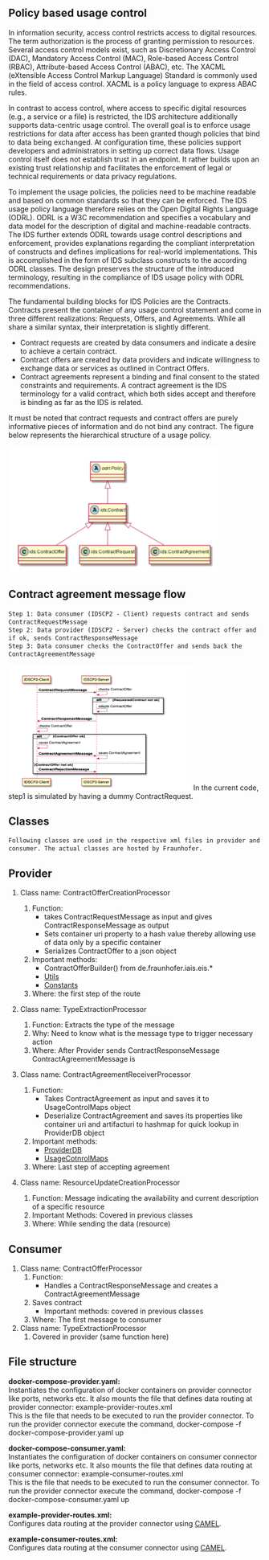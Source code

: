 ## Policy based usage control
In information security, access control restricts access to digital resources. The term authorization is the process of granting permission to resources. Several access control models exist, such as Discretionary Access Control (DAC), Mandatory Access Control (MAC), Role-based Access Control (RBAC), Attribute-based Access Control (ABAC), etc. The XACML (eXtensible Access Control Markup Language) Standard is commonly used in the field of access control. XACML is a policy language to express ABAC rules. 

In contrast to access control, where access to specific digital resources (e.g., a service or a file) is restricted, the IDS architecture additionally supports data-centric usage control. The overall goal is to enforce usage restrictions for data after access has been granted though policies that bind to data being exchanged. At configuration time, these policies support developers and administrators in setting up correct data flows. Usage control itself does not establish trust in an endpoint. It rather builds upon an existing trust relationship and facilitates the enforcement of legal or technical requirements or data privacy regulations. 

To implement the usage policies, the policies need to be machine readable and based on common standards so that they can be enforced. The IDS usage policy language therefore relies on the Open Digital Rights Language (ODRL). ODRL is a W3C recommendation and specifies a vocabulary and data model for the description of digital and machine-readable contracts. The IDS further extends ODRL towards usage control descriptions and enforcement, provides explanations regarding the compliant interpretation of constructs and defines implications for real-world implementations. This is accomplished in the form of IDS subclass constructs to the according ODRL classes. The design preserves the structure of the introduced terminology, resulting in the compliance of IDS usage policy with ODRL recommendations. 

The fundamental building blocks for IDS Policies are the Contracts. Contracts present the container of any usage control statement and come in three different realizations: Requests, Offers, and Agreements. While all share a similar syntax, their interpretation is slightly different. 
 - Contract requests are created by data consumers and indicate a desire to achieve a certain contract. 
 - Contract offers are created by data providers and indicate willingness to exchange data or services as outlined in Contract Offers. 
 - Contract agreements represent a binding and final consent to the stated constraints and requirements. A contract agreement is the IDS terminology for a valid contract, which both sides accept and therefore is binding as far as the IDS is related.

It must be noted that contract requests and contract offers are purely informative pieces of information and do not bind any contract. The figure below represents the hierarchical structure of a usage policy.

<img src="uc_1.png"  height="250">

## Contract agreement message flow
    Step 1: Data consumer (IDSCP2 - Client) requests contract and sends ContractRequestMessage
    Step 2: Data provider (IDSCP2 - Server) checks the contract offer and if ok, sends ContractResponseMessage
    Step 3: Data consumer checks the ContractOffer and sends back the ContractAgreementMessage

<img src="uc_2.png"  height="250">
In the current code, step1 is simulated by having a dummy ContractRequest.

## Classes
    Following classes are used in the respective xml files in provider and consumer. The actual classes are hosted by Fraunhofer.
## Provider
1. Class name: ContractOfferCreationProcessor
    1. Function: 
        - takes ContractRequestMessage as input and gives ContractResponseMessage as output
        - Sets container uri property to a hash value thereby allowing use of data only by a specific container
        - Serializes ContractOffer to a json object
    2. Important methods:
        - ContractOfferBuilder() from de.fraunhofer.iais.eis.* 
        - [Utils](https://github.com/industrial-data-space/trusted-connector/blob/develop/camel-idscp2/src/main/kotlin/de/fhg/aisec/ids/camel/idscp2/Utils.kt)
        - [Constants](https://github.com/industrial-data-space/trusted-connector/blob/develop/camel-idscp2/src/main/kotlin/de/fhg/aisec/ids/camel/idscp2/Constants.kt)
    3. Where: the first step of the route

2. Class name: TypeExtractionProcessor
    1. Function: Extracts the type of the message
    2. Why: Need to know what is the message type to trigger necessary action
    3. Where: After Provider sends ContractResponseMessage ContractAgreementMessage is 
3. Class name: ContractAgreementReceiverProcessor
    1. Function:
        - Takes ContractAgreement as input and saves it to UsageControlMaps object 
        - Deserialize ContractAgreement and saves its properties like container uri and artifacturi to hashmap for quick lookup in ProviderDB object
    2. Important methods:
        - [ProviderDB](https://github.com/industrial-data-space/trusted-connector/blob/develop/camel-idscp2/src/main/kotlin/de/fhg/aisec/ids/camel/idscp2/Constants.kt)
        - [UsageCotnrolMaps](https://github.com/industrial-data-space/trusted-connector/blob/develop/camel-idscp2/src/main/kotlin/de/fhg/aisec/ids/camel/idscp2/UsageControlMaps.kt)
    3. Where: Last step of accepting agreement
4. Class name: ResourceUpdateCreationProcessor
    1. Function:
    Message indicating the availability and current description of a specific resource
    2. Important Methods: Covered in previous classes
    3. Where: While sending the data (resource)

## Consumer
1. Class name: ContractOfferProcessor
    1. Function:
        - Handles a ContractResponseMessage and creates a ContractAgreementMessage
    2. Saves contract
        - Important methods: covered in previous classes
    3. Where: The first message to consumer
2. Class name: TypeExtractionProcessor
    1. Covered in provider (same function here)


## File structure

**docker-compose-provider.yaml:**</br>
    Instantiates the configuration of docker containers on provider connector like ports, networks etc. It also mounts the file that defines data routing at provider connector: example-provider-routes.xml </br>
    This is the file that needs to be executed to run the provider connector. To run the provider connector execute the command, docker-compose -f docker-compose-provider.yaml up</br>

**docker-compose-consumer.yaml:** </br> 
    Instantiates the configuration of docker containers on consumer connector like ports, networks etc. It also mounts the file that defines data routing at consumer connector: example-consumer-routes.xml </br>
    This is the file that needs to be executed to run the consumer connector. To run the provider connector execute the command, docker-compose -f docker-compose-consumer.yaml up</br>

**example-provider-routes.xml:** </br>
    Configures data routing at the provider connector using [CAMEL](https://camel.apache.org/).

**example-consumer-routes.xml:**</br>
    Configures data routing at the consumer connector using [CAMEL](https://camel.apache.org/).
